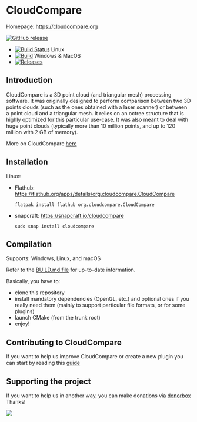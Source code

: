 CloudCompare
============

Homepage: https://cloudcompare.org

[![GitHub release](https://img.shields.io/github/release/cloudcompare/trunk.svg)](https://github.com/cloudcompare/trunk/releases)

- [![Build Status](https://travis-ci.org/CloudCompare/CloudCompare.svg?branch=master)](https://travis-ci.org/CloudCompare/CloudCompare) Linux
- [![Build](https://github.com/CloudCompare/CloudCompare/workflows/Build/badge.svg?branch=master)](https://github.com/CloudCompare/CloudCompare/actions?query=workflow%3ABuild+branch%3Amaster) Windows & MacOS
- [![Releases](https://coderelease.io/badge/CloudCompare/CloudCompare)](https://coderelease.io/github/repository/CloudCompare/CloudCompare)

Introduction
------------

CloudCompare is a 3D point cloud (and triangular mesh) processing software.
It was originally designed to perform comparison between two 3D points clouds
(such as the ones obtained with a laser scanner) or between a point cloud and a
triangular mesh. It relies on an octree structure that is highly optimized for
this particular use-case. It was also meant to deal with huge point
clouds (typically more than 10 million points, and up to 120 million with 2 GB
of memory).

More on CloudCompare [here](http://en.wikipedia.org/wiki/CloudCompare)

Installation
------------

Linux:
- Flathub: https://flathub.org/apps/details/org.cloudcompare.CloudCompare
  ```
  flatpak install flathub org.cloudcompare.CloudCompare
  ```
- snapcraft: https://snapcraft.io/cloudcompare
  ```
  sudo snap install cloudcompare
  ```

Compilation
-----------

Supports: Windows, Linux, and macOS

Refer to the [BUILD.md file](BUILD.md) for up-to-date information.

Basically, you have to:
- clone this repository
- install mandatory dependencies (OpenGL,  etc.) and optional ones if you really need them
(mainly to support particular file formats, or for some plugins)
- launch CMake (from the trunk root)
- enjoy!


Contributing to CloudCompare
----------------------------

If you want to help us improve CloudCompare or create a new plugin you can start by reading this [guide](CONTRIBUTING.md)

Supporting the project
----------------------

If you want to help us in another way, you can make donations via [donorbox](https://donorbox.org/support-cloudcompare)
Thanks!

<a href='https://donorbox.org/support-cloudcompare' target="_blank"><img src="https://d1iczxrky3cnb2.cloudfront.net/button-medium-blue.png"></a>

